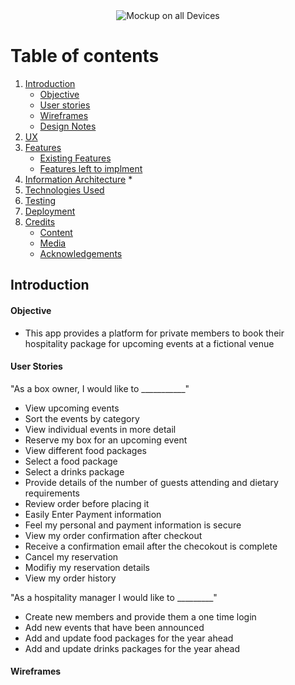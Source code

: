 <div align="center">

<img src="wireframes/mockup.png" alt="Mockup on all Devices"/>
 
 </div>

# Table of contents
1. [Introduction](#introduction)
    * [Objective](#objective)
    * [User stories](#users)
    * [Wireframes](#wireframes)
    * [Design Notes](#design)
2. [UX](#design)
3. [Features](#features)
    * [Existing Features](#existing_feat)
    * [Features left to implment](#future_feat)
4. [Information Architecture](#models)
    * 
5. [Technologies Used](#technologies)
6. [Testing](#testing)
7. [Deployment](#deployment)
8. [Credits](#credits)
    * [Content](#content)
    * [Media](#media)
    * [Acknowledgements](#acknowledgements)

## Introduction <a name="introduction"></a>

#### Objective <a name="strategy"></a>
+ This app provides a platform for private members to book their hospitality package for upcoming events at a fictional venue  


#### User Stories <a name="users"></a>
"As a box owner, I would like to ___________"
+ View upcoming events 
+ Sort the events by category
+ View individual events in more detail
+ Reserve my box for an upcoming event
+ View different food packages
+ Select a food package
+ Select a drinks package
+ Provide details of the number of guests attending and dietary requirements
+ Review order before placing it
+ Easily Enter Payment information
+ Feel my personal and payment information is secure
+ View my order confirmation after checkout
+ Receive a confirmation email after the checokout is complete
+ Cancel my reservation
+ Modifiy my reservation details
+ View my order history


"As a hospitality manager I would like to _________"
+ Create new members and provide them a one time login
+ Add new events that have been announced
+ Add and update food packages for the year ahead
+ Add and update drinks packages for the year ahead



#### Wireframes <a name="wireframes"></a>


